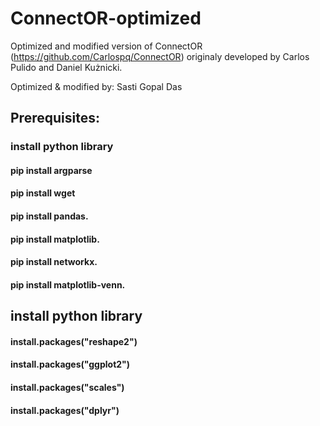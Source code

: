 # ConnectOR-optimized
Optimized and modified version of ConnectOR (https://github.com/Carlospq/ConnectOR) originaly developed by Carlos Pulido and Daniel Kużnicki.

Optimized & modified by: Sasti Gopal Das
## Prerequisites:
### install python library
#### pip install argparse
#### pip install wget
#### pip install pandas.
#### pip install matplotlib.
#### pip install networkx.
#### pip install matplotlib-venn.
## install python library
#### install.packages("reshape2")
#### install.packages("ggplot2")
#### install.packages("scales")
#### install.packages("dplyr")
